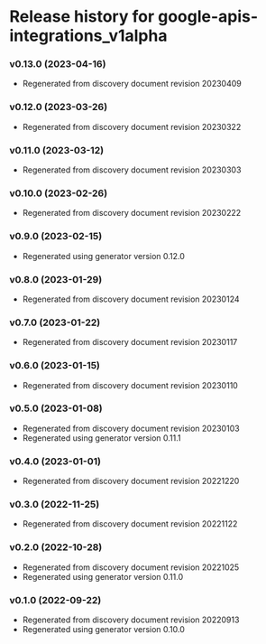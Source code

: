 # Release history for google-apis-integrations_v1alpha

### v0.13.0 (2023-04-16)

* Regenerated from discovery document revision 20230409

### v0.12.0 (2023-03-26)

* Regenerated from discovery document revision 20230322

### v0.11.0 (2023-03-12)

* Regenerated from discovery document revision 20230303

### v0.10.0 (2023-02-26)

* Regenerated from discovery document revision 20230222

### v0.9.0 (2023-02-15)

* Regenerated using generator version 0.12.0

### v0.8.0 (2023-01-29)

* Regenerated from discovery document revision 20230124

### v0.7.0 (2023-01-22)

* Regenerated from discovery document revision 20230117

### v0.6.0 (2023-01-15)

* Regenerated from discovery document revision 20230110

### v0.5.0 (2023-01-08)

* Regenerated from discovery document revision 20230103
* Regenerated using generator version 0.11.1

### v0.4.0 (2023-01-01)

* Regenerated from discovery document revision 20221220

### v0.3.0 (2022-11-25)

* Regenerated from discovery document revision 20221122

### v0.2.0 (2022-10-28)

* Regenerated from discovery document revision 20221025
* Regenerated using generator version 0.11.0

### v0.1.0 (2022-09-22)

* Regenerated from discovery document revision 20220913
* Regenerated using generator version 0.10.0

